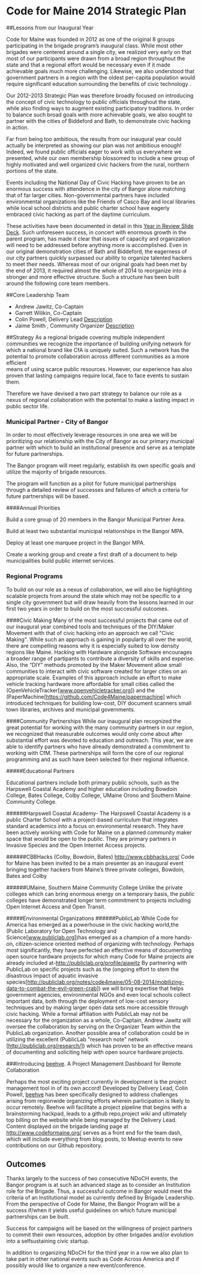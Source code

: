 Code for Maine 2014 Strategic Plan
==================================

##Lessons from our Inaugural Year


Code for Maine was founded in 2012 as one of the original 8 groups participating in the brigade
program’s inaugural class. While most other brigades were centered around a single city, we
realized very early on that most of our participants were drawn from a broad region throughout
the state and that a regional effort would be necessary even if it made achievable goals much
more challenging. Likewise, we also understood that government partners in a region with the
oldest per-capita population would require significant education surrounding the benefits of
civic technology .

Our 2012-2013 Strategic Plan was therefore broadly focused on introducing the concept of
civic technology to public officials throughout the state, while also finding ways to augment
existing participatory traditions. In order to balance such broad goals with more achievable goals,
we also sought to partner with the cities of Biddeford and Bath, to demonstrate civic hacking in
action.

Far from being too ambitious, the results from our inaugural year could actually be interpreted
as showing our plan was not ambitious enough! Indeed, we found public officials eager to work
with us everywhere we presented, while our own membership blossomed to include a new
group of highly motivated and well organized civic hackers from the rural, northern portions of
the state.

Events including the National Day of Civic Hacking have proven to be an enormous success with
attendence in the city of Bangor alone matching that of far larger cities. Non-governmental
partners have included environmental organizations like the Friends of Casco Bay and local
libraries while local school districts and public charter school have eagerly embraced civic hacking
as part of the daytime curriculum.

These activities have been documented in detail in this [Year in Review Slide Deck](https://docs.google.com/presentation/d/11DM4zyMef7f0l0BxgHPrexVkznUoUz9EUWXtvgw7Wug/edit?usp=sharing).
Such unforeseen success, in concert with enormous growth in the parent program, has made it
clear that issues of capacity and organization will need to be addressed before anything more is
accomplished. Even in our original demonstration cities of Bath and Biddeford, the eagerness of
our city partners quickly surpassed our ability to organize talented hackers to meet their needs.
Whereas most of our original goals had been met by the end of 2013, it required almost the
whole of 2014 to reorganize into a stronger and more effective structure. Such a structure has
been built around the following core team members.


##Core Leadership Team

  * Andrew Jawitz, Co-Captain
  * Garrett Wilikin, Co-Captain
  * Colin Powell, Delivery Lead [Description](http://goo.gl/dCfkpZ)
  * Jaime Smith , Community Organizer [Description](http://goo.gl/U1YJik)
 
##Strategy
As a regional brigade covering multiple independent communities we recognize the importance 
of building unifying network for which a national brand like CfA is uniquely suited. Such a network 
has the potential to promote collaboration across different communities as a more efficient  
means of using scarce public resources.  However, our experience has also proven that 
lasting campaigns require local, face to face events to sustain them. 
 
Therefore we have devised a two part strategy to balance our role as a nexus of regional 
collaboration with the potential to make a lasting impact in public sector life. 

### Municipal Partner - City of Bangor

In order to most effectively leverage resources in one area we will be prioritizing our 
relationship with the City of Bangor as our primary municipal partner with which to build an 
institutional presence and serve as a template for future partnerships.  

The Bangor program will meet regularly, establish its own specific goals and utilize the majority 
of brigade resources.   

The program will function as a pilot for future municipal partnerships through a detailed review 
of successes and failures of which a criteria for future partnerships will be based.   
 
####Annual Priorities

Build a core group of 20 members in the Bangor Municipal Partner Area.

Build at least two substantial municipal relationships in the Bangor MPA.

Deploy at least one marquee project in the Bangor MPA.

Create a working group and create a first draft of a document to help municipalities build public internet services.

### Regional Programs

To build on our role as a nexus of collaboration, we will also be highlighting scalable projects 
from around the state which may not be specific to a single city government but will draw heavily from the lessons learned in our first two years in order to build on the most successful outcomes.  

####Civic Making
 Many of the most successful projects that came out of our inaugural year combined tools and techniques of the DIY/Maker Movement with that of civic hacking into an approach we call "Civic Making". While such an approach is gaining in popularity all over the world, there are compelling reasons why it is especially suited to low density regions like Maine. Hacking with Hardware alongside Software encourages a broader range of partipants to contribute a diversity of skills and experise.  Also, the “DIY” methods promoted by the Maker Movement allow small communities to interact with civic software created for larger cities on an appropriate scale. Examples of this approach include an effort to make vehicle tracking hardware more affordable for small cities called the (OpenVehicleTracker[www.openvehicletracker.org]) and the (PaperMachine[https://github.com/Code4Maine/papermachine] which introduced techniques for building low-cost, DIY document scanners small town libraries, archives and municipal governments.

####Community Partnerships
  While our inaugural plan recognized the great potential for working with the many community partners in our region, we recognized that measurable outcomes would only come about after substantial effort was devoted to education and outreach.
   This year, we are able to identify partners who have already demonstrated a commitment to working with CfM.  These partnerships will form the core of our regional programming and as such have been selected for their regional influence.  

#####Educational Partners

  Educational partners include both primary public schools, such as the Harpswell Coastal Academy and higher education including Bowdoin College, Bates College, Colby College, UMaine Orono and Southern Maine Community College.

######Harpswell Coastal Academy-
   The Harpswell Coastal Academy is a public Charter School with a project-based curriculum that integrates standard academics into a focus on environmental research.  They have been actively working with Code for Maine on a planned community maker space that would be open to the public.  They are primary partners in Invasive Species and the Open Internet Access projects.

######CBBHacks (Colby, Bowdoin, Bates) 
http://www.cbbhacks.org/ Code for Maine has been invited to be a main presenter as an inaugural event bringing together hackers from Maine’s three private colleges, Bowdoin, Bates and Colby

######UMaine, Southern Maine Community College
  Unlike the private colleges which can bring enormous energy on a temporary basis, the public colleges have demonstrated longer term commitment to projects including Open Internet Access and Open Transit.

#####Environmental Organizations
######PublicLab
While Code for America has emerged as a powerhouse in the civic hacking world,the (Public Laboratory for Open Technology and Science[www.publiclab.org])has emerged as a champion of a more hands-on, citizen-science oriented method of organizing with technology. Perhaps most significantly, they have perfected an effective means of documenting open source hardware projects for which many Code for Maine projects are already included at-http://publiclab.org/profile/ajawitz
  By partnering with PublicLab on specific projects such as the (ongoing effort to stem the disastrous impact of aquatic invasive species[http://publiclab.org/notes/code4maine/05-08-2014/mobilizing-data-to-combat-the-evil-green-crab]) we will bring expertise that helps government agencies, environmental NGOs and even local schools collect important data, both through the deployment of low-cost sensory techniques and by making larger open data sets more accessible through civic hacking.
  While a formal affiliation with PublicLab may not be necessary for the organization as a whole, Co-Captain, Andrew Jawitz will oversee the collaboration by serving on the Organizer Team within the PublicLab organization.
Another possible area of collaboration could be in utilizing the excellent (PublicLab "research note" network [http://publiclab.org/research/]) which has proven to be an effective means of documenting and soliciting help with open source hardware projects.


###Introducing [beehve](https://github.com/Code4Maine/beehve). A Project Management Dashboard for Remote Collaboration

Perhaps the most exciting project currently in development is the project management tool in of its own accord! Developed by Delivery Lead, Colin Powell, [beehve](https://github.com/Code4Maine/beehve) has been specifically designed to address challenges arising from regionwide organizing efforts wherein participation is likely to occur remotely. Beehve will facilitate a project pipeline that begins with a brainstorming hackpad, leads to a github repo,project wiki and ultimately top billing on the website while being managed by the Delivery Lead. Content displayed on the brigade landing page at http://www.codeformaine.org/ serves as a front end for the team dash, which will include everything from blog posts, to Meetup events to new contributions on our Github repository.

Outcomes
--------

Thanks largely to the success of two consecutive NDoCH events, the Bangor program is at 
such an advanced stage as to consider an Institution role for the Brigade.  Thus, a successful 
outcome in Bangor would meet the criteria of an Institutional model as currently defined by 
Brigade Leadership.  From the perspective of Code for Maine, the Bangor Program will be a 
success if/when it yields useful guidelines on which future municipal partnerships can be built. 

Success for campaigns will be based on the willingness of project partners to commit their own 
resources, adoption by other brigades and/or evolution into a self­sustaining civic startup.  

In addition to organizing NDoCH for the third year in a row we also plan to take part in other 
national events such as Code Across America and if possibly would like to organize a new 
event/conference. 
